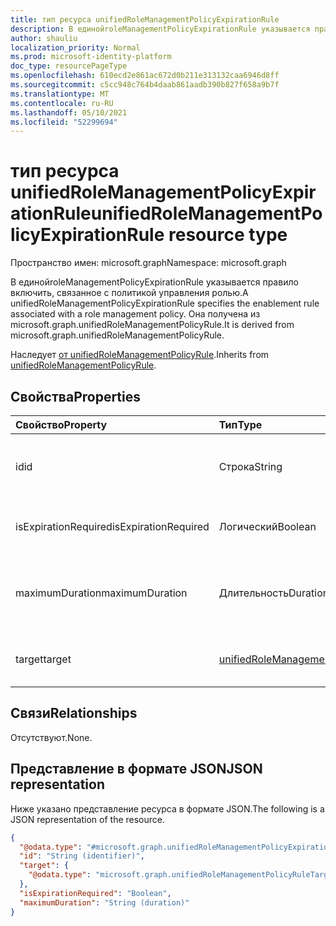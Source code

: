 ```yaml
---
title: тип ресурса unifiedRoleManagementPolicyExpirationRule
description: В единойroleManagementPolicyExpirationRule указывается правило включить, связанное с политикой управления ролью. Она получена из microsoft.graph.unifiedRoleManagementPolicyRule.
author: shauliu
localization_priority: Normal
ms.prod: microsoft-identity-platform
doc_type: resourcePageType
ms.openlocfilehash: 610ecd2e861ac672d0b211e313132caa6946d8ff
ms.sourcegitcommit: c5cc948c764b4daab861aadb390b827f658a9b7f
ms.translationtype: MT
ms.contentlocale: ru-RU
ms.lasthandoff: 05/10/2021
ms.locfileid: "52299694"
---
```

# <a name="unifiedrolemanagementpolicyexpirationrule-resource-type"></a><span data-ttu-id="18aa1-104">тип ресурса unifiedRoleManagementPolicyExpirationRule</span><span class="sxs-lookup"><span data-stu-id="18aa1-104">unifiedRoleManagementPolicyExpirationRule resource type</span></span>

<span data-ttu-id="18aa1-105">Пространство имен: microsoft.graph</span><span class="sxs-lookup"><span data-stu-id="18aa1-105">Namespace: microsoft.graph</span></span>

<span data-ttu-id="18aa1-106">В единойroleManagementPolicyExpirationRule указывается правило включить, связанное с политикой управления ролью.</span><span class="sxs-lookup"><span data-stu-id="18aa1-106">A unifiedRoleManagementPolicyExpirationRule specifies the enablement rule associated with a role management policy.</span></span> <span data-ttu-id="18aa1-107">Она получена из microsoft.graph.unifiedRoleManagementPolicyRule.</span><span class="sxs-lookup"><span data-stu-id="18aa1-107">It is derived from microsoft.graph.unifiedRoleManagementPolicyRule.</span></span>

<span data-ttu-id="18aa1-108">Наследует [от unifiedRoleManagementPolicyRule](../resources/unifiedrolemanagementpolicyrule.md).</span><span class="sxs-lookup"><span data-stu-id="18aa1-108">Inherits from [unifiedRoleManagementPolicyRule](../resources/unifiedrolemanagementpolicyrule.md).</span></span>

## <a name="properties"></a><span data-ttu-id="18aa1-109">Свойства</span><span class="sxs-lookup"><span data-stu-id="18aa1-109">Properties</span></span>
|<span data-ttu-id="18aa1-110">Свойство</span><span class="sxs-lookup"><span data-stu-id="18aa1-110">Property</span></span>|<span data-ttu-id="18aa1-111">Тип</span><span class="sxs-lookup"><span data-stu-id="18aa1-111">Type</span></span>|<span data-ttu-id="18aa1-112">Описание</span><span class="sxs-lookup"><span data-stu-id="18aa1-112">Description</span></span>|
|:---|:---|:---|
|<span data-ttu-id="18aa1-113">id</span><span class="sxs-lookup"><span data-stu-id="18aa1-113">id</span></span>|<span data-ttu-id="18aa1-114">Строка</span><span class="sxs-lookup"><span data-stu-id="18aa1-114">String</span></span>|<span data-ttu-id="18aa1-115">Уникальный идентификатор для правила.</span><span class="sxs-lookup"><span data-stu-id="18aa1-115">Unique identifier for the rule.</span></span> <span data-ttu-id="18aa1-116">Унаследованный от [unifiedRoleManagementPolicyRule](../resources/unifiedrolemanagementpolicyrule.md)</span><span class="sxs-lookup"><span data-stu-id="18aa1-116">Inherited from [unifiedRoleManagementPolicyRule](../resources/unifiedrolemanagementpolicyrule.md)</span></span>|
|<span data-ttu-id="18aa1-117">isExpirationRequired</span><span class="sxs-lookup"><span data-stu-id="18aa1-117">isExpirationRequired</span></span>|<span data-ttu-id="18aa1-118">Логический</span><span class="sxs-lookup"><span data-stu-id="18aa1-118">Boolean</span></span>|<span data-ttu-id="18aa1-119">Указывает, требуется ли истечение срока действия для получения права или назначения.</span><span class="sxs-lookup"><span data-stu-id="18aa1-119">Indicates if expiration is required for eligibility or assignment.</span></span>|
|<span data-ttu-id="18aa1-120">maximumDuration</span><span class="sxs-lookup"><span data-stu-id="18aa1-120">maximumDuration</span></span>|<span data-ttu-id="18aa1-121">Длительность</span><span class="sxs-lookup"><span data-stu-id="18aa1-121">Duration</span></span>|<span data-ttu-id="18aa1-122">Максимальная продолжительность, разрешенная для получения права или назначения, которая не является постоянной.</span><span class="sxs-lookup"><span data-stu-id="18aa1-122">The maximum duration allowed for eligiblity or assignment which is not permanent.</span></span>|
|<span data-ttu-id="18aa1-123">target</span><span class="sxs-lookup"><span data-stu-id="18aa1-123">target</span></span>|[<span data-ttu-id="18aa1-124">unifiedRoleManagementPolicyRuleTarget</span><span class="sxs-lookup"><span data-stu-id="18aa1-124">unifiedRoleManagementPolicyRuleTarget</span></span>](../resources/unifiedrolemanagementpolicyruletarget.md)|<span data-ttu-id="18aa1-125">Цель правила.</span><span class="sxs-lookup"><span data-stu-id="18aa1-125">The target for the rule.</span></span> <span data-ttu-id="18aa1-126">Унаследованный от [unifiedRoleManagementPolicyRule](../resources/unifiedrolemanagementpolicyrule.md)</span><span class="sxs-lookup"><span data-stu-id="18aa1-126">Inherited from [unifiedRoleManagementPolicyRule](../resources/unifiedrolemanagementpolicyrule.md)</span></span>|

## <a name="relationships"></a><span data-ttu-id="18aa1-127">Связи</span><span class="sxs-lookup"><span data-stu-id="18aa1-127">Relationships</span></span>
<span data-ttu-id="18aa1-128">Отсутствуют.</span><span class="sxs-lookup"><span data-stu-id="18aa1-128">None.</span></span>

## <a name="json-representation"></a><span data-ttu-id="18aa1-129">Представление в формате JSON</span><span class="sxs-lookup"><span data-stu-id="18aa1-129">JSON representation</span></span>
<span data-ttu-id="18aa1-130">Ниже указано представление ресурса в формате JSON.</span><span class="sxs-lookup"><span data-stu-id="18aa1-130">The following is a JSON representation of the resource.</span></span>
<!-- {
  "blockType": "resource",
  "keyProperty": "id",
  "@odata.type": "microsoft.graph.unifiedRoleManagementPolicyExpirationRule",
  "baseType": "microsoft.graph.unifiedRoleManagementPolicyRule",
  "openType": false
}
-->
``` json
{
  "@odata.type": "#microsoft.graph.unifiedRoleManagementPolicyExpirationRule",
  "id": "String (identifier)",
  "target": {
    "@odata.type": "microsoft.graph.unifiedRoleManagementPolicyRuleTarget"
  },
  "isExpirationRequired": "Boolean",
  "maximumDuration": "String (duration)"
}
```

